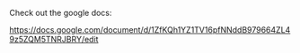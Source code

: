 Check out the google docs:

https://docs.google.com/document/d/1ZfKQh1YZ1TV16pfNNddB979664ZL49z5ZQM5TNRJBRY/edit

